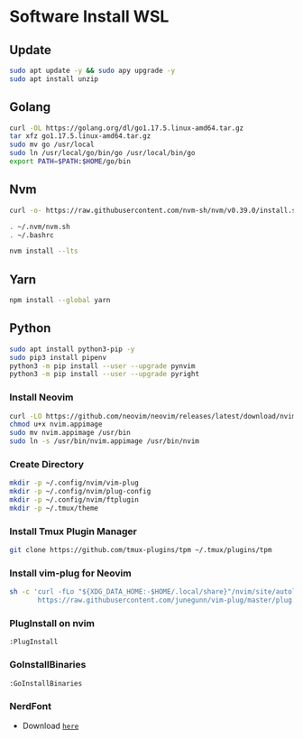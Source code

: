 # Software Install WSL
## Update
```bash
sudo apt update -y && sudo apy upgrade -y
sudo apt install unzip
```
## Golang
```bash
curl -OL https://golang.org/dl/go1.17.5.linux-amd64.tar.gz
tar xfz go1.17.5.linux-amd64.tar.gz
sudo mv go /usr/local
sudo ln /usr/local/go/bin/go /usr/local/bin/go
export PATH=$PATH:$HOME/go/bin
```
## Nvm
```bash
curl -o- https://raw.githubusercontent.com/nvm-sh/nvm/v0.39.0/install.sh | bash

. ~/.nvm/nvm.sh
. ~/.bashrc

nvm install --lts
```
## Yarn
```bash
npm install --global yarn
```
## Python
```bash
sudo apt install python3-pip -y
sudo pip3 install pipenv
python3 -m pip install --user --upgrade pynvim
python3 -m pip install --user --upgrade pyright
```
### Install Neovim
```bash
curl -LO https://github.com/neovim/neovim/releases/latest/download/nvim.appimage
chmod u+x nvim.appimage
sudo mv nvim.appimage /usr/bin
sudo ln -s /usr/bin/nvim.appimage /usr/bin/nvim
```
### Create Directory
```bash
mkdir -p ~/.config/nvim/vim-plug
mkdir -p ~/.config/nvim/plug-config
mkdir -p ~/.config/nvim/ftplugin
mkdir -p ~/.tmux/theme
```
### Install Tmux Plugin Manager
```bash
git clone https://github.com/tmux-plugins/tpm ~/.tmux/plugins/tpm
```
### Install vim-plug for Neovim
```bash
sh -c 'curl -fLo "${XDG_DATA_HOME:-$HOME/.local/share}"/nvim/site/autoload/plug.vim --create-dirs \
       https://raw.githubusercontent.com/junegunn/vim-plug/master/plug.vim'
```
### PlugInstall on nvim 
```vim
:PlugInstall
```
### GoInstallBinaries
```vim
:GoInstallBinaries
```
### NerdFont 
* Download [`here`](https://www.nerdfonts.com/font-downloads)
